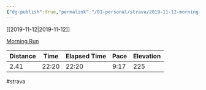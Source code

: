 ```yaml
---
{"dg-publish":true,"permalink":"/01-personal/strava/2019-11-12-morning-run/"}
---
```



[[2019-11-12\|2019-11-12]]

[Morning Run](https://www.strava.com/activities/2863282771)

| Distance | Time  | Elapsed Time | Pace | Elevation |
| -------- | ----- | ------------ | ---- | --------- |
| 2.41     | 22:20 | 22:20        | 9:17 | 225       |




#strava
